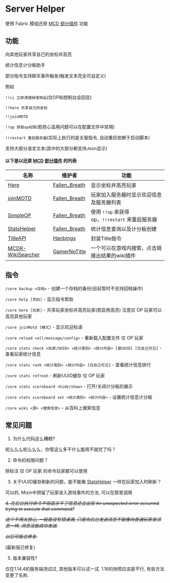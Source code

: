 # Server Helper

使用 Fabric 模组还原 [MCD](https://github.com/Fallen-Breath/MCDReforged) [部分插件](https://github.com/MCDReforged-Plugins/PluginCatalogue) 功能

## 功能

向其他玩家共享自己的坐标并高亮

统计信息计分板助手

部分指令支持聊天事件触发(触发文本完全可自定义)

例如

`!!ci 立即清理掉落物品`(仅OP和控制台会回显)

`!!here 共享自己的坐标`

`!!joinMOTD`

`!!op 获取op权限`(若担心滥用问题可以在配置文件中禁用)

`!!restart 重启服务器`(实际上执行的是关服指令, 自动重启依赖于启动脚本)

支持大部分语言文本(其中的大部分都支持Json显示)

#### 以下是以还原 [MCD](https://github.com/Fallen-Breath/MCDReforged) [部分插件](https://github.com/MCDReforged-Plugins/PluginCatalogue) 的列表
| 名称                                                 | 维护者                                            | 功能                                     |
| ---------------------------------------------------- | ------------------------------------------------- | ---------------------------------------- |
| [Here](https://github.com/TISUnion/Here)             | [Fallen_Breath](https://github.com/Fallen-Breath) | 显示坐标并高亮玩家                       |
| [joinMOTD](https://github.com/TISUnion/joinMOTD)     | [Fallen_Breath](https://github.com/Fallen-Breath) | 玩家加入服务器时显示欢迎信息及服务器列表                       |
| [SimpleOP](https://github.com/MCDReforged-Plugins/SimpleOP) | [Fallen_Breath](https://github.com/Fallen-Breath) | 使用 `!!op` 来获得 op，`!!restart` 来重启服务器 |
| [StatsHelper](https://github.com/TISUnion/StatsHelper) | [Fallen_Breath](https://github.com/Fallen-Breath) | 统计信息查询以及计分板创建   |
| [TitleAPI](https://github.com/hanbings/TitleAPI)     | [Hanbings](https://github.com/hanbings) | 封装Title指令   |
| [MCDR-WikiSearcher](https://github.com/GamerNoTitle/MCDR-WikiSearcher) | [GamerNoTitle](https://github.com/GamerNoTitle) | 一个可以在游戏内搜索，点击链接出结果的wiki插件 |

## 指令

`/core backup <存档>` - 创建一个存档的备份(目前暂时不支持回档操作)

`/core help [页码]` - 显示指令帮助

`/core here [玩家]` - 共享玩家坐标并高亮玩家(若启用高亮) 注意仅 OP 玩家可以高亮其他玩家

`/core joinMotd [模式]` - 显示欢迎标语

`/core reload <all/message/config>` - 重新载入配置文件 仅 OP 玩家

`/core stats check <玩家/UUID> <统计类别> <统计内容> [是UUID] [仅自己可见]` - 查看玩家统计信息

`/core stats rank <统计类别> <统计内容> [仅自己可见]` - 查看统计信息排行

`/core stats refresh` - 刷新UUID缓存 仅 OP 玩家

`/core stats scoreboard <hide/show>` - 打开/关闭计分板的展示

`/core stats scoreboard set <统计类别> <统计内容>` - 设置统计信息计分板

`/core wiki <源> <搜索信息>` - 从百科上搜索信息

## 常见问题

1. 为什么代码这么糟糕?

呃么么么呃么么么，你管这么多干什么能用不就完了吗？

2. 命令的权限问题？

除标注 仅 OP 玩家 的命令玩家都可以使用

3. 关于UUID缓存刷新的问题，能不能像 [StatsHelper](https://github.com/TISUnion/StatsHelper) 一样在玩家加入时刷新？

可以的, Mixin中预留了玩家进入游戏事件的方法, 可以在那里调用

~~*4. 在后台执行命令不但显示不了信息还会出现 An unexpected error occurred trying to execute that command?*~~

~~*这个不用太担心, 一般是没有错误滴, 只是向后台发送消息不能像向普通玩家发消息一样, 消息没能成功发送.*~~

~~*以后可能会修复.*~~

(最新版已修复)

5. 版本兼容性?

仅在1.14.4的服务端测试过, 其他版本可以试一试. 1.16的快照应该是不行, 有些方法变更了名称.
